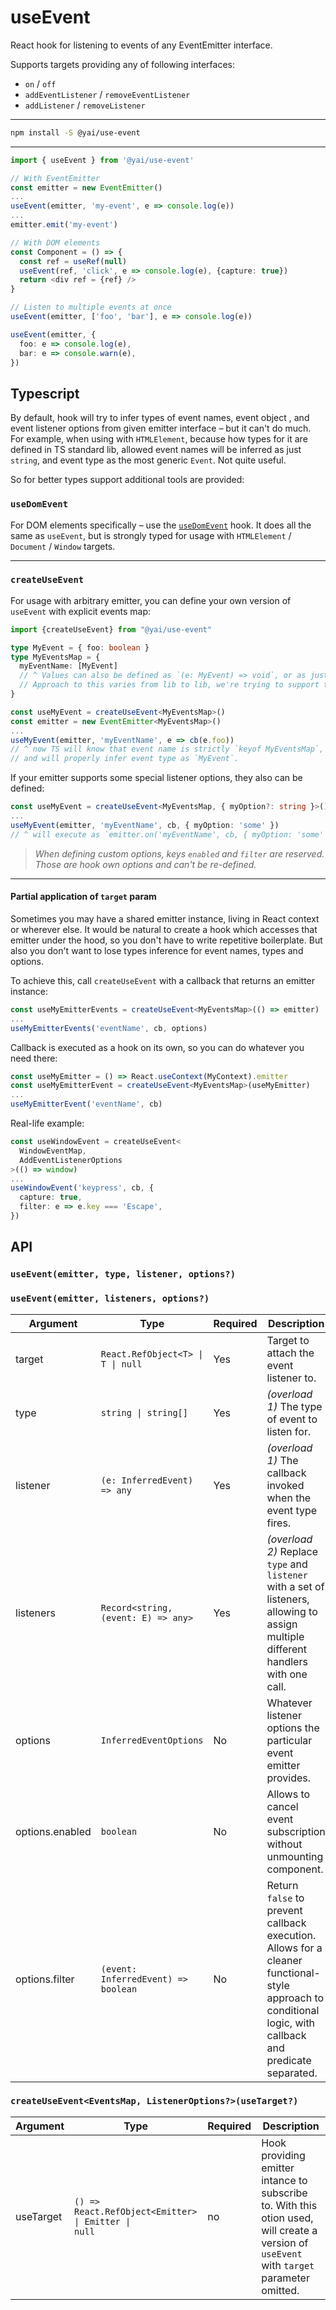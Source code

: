 # useEvent

React hook for listening to events of any EventEmitter interface.

Supports targets providing any of following interfaces:

- `on` / `off`
- `addEventListener` / `removeEventListener`
- `addListener` / `removeListener`

 ---

```sh  
npm install -S @yai/use-event
```  

---

```ts
import { useEvent } from '@yai/use-event'

// With EventEmitter
const emitter = new EventEmitter()
...
useEvent(emitter, 'my-event', e => console.log(e))
...
emitter.emit('my-event')

// With DOM elements
const Component = () => {
  const ref = useRef(null)
  useEvent(ref, 'click', e => console.log(e), {capture: true})
  return <div ref = {ref} />
}

// Listen to multiple events at once  
useEvent(emitter, ['foo', 'bar'], e => console.log(e))

useEvent(emitter, {
  foo: e => console.log(e),
  bar: e => console.warn(e),
})
```

## Typescript

By default, hook will try to infer types of event names, event object , and event listener options from given emitter
interface – but it can't do much. For example, when using with `HTMLElement`, because how types for it are defined in TS
standard lib, allowed event names will be inferred as just `string`, and event type as the most generic `Event`. Not
quite useful.

So for better types support additional tools are provided:

### `useDomEvent`

For DOM elements specifically – use the [`useDomEvent`](/docs/useDomEvent.md) hook. It does all the same as `useEvent`,
but is strongly typed for usage with `HTMLElement` / `Document` / `Window` targets.

---

### `createUseEvent`

For usage with arbitrary emitter, you can define your own version of `useEvent` with explicit events map:

```ts
import {createUseEvent} from "@yai/use-event"

type MyEvent = { foo: boolean }
type MyEventsMap = {
  myEventName: [MyEvent]
  // ^ Values can also be defined as `(e: MyEvent) => void`, or as just `MyEvent`.
  // Approach to this varies from lib to lib, we're trying to support them all.
}

const useMyEvent = createUseEvent<MyEventsMap>()
const emitter = new EventEmitter<MyEventsMap>()
...
useMyEvent(emitter, 'myEventName', e => cb(e.foo))
// ^ now TS will know that event name is strictly `keyof MyEventsMap`,
// and will properly infer event type as `MyEvent`.
```

If your emitter supports some special listener options, they also can be defined:

```ts
const useMyEvent = createUseEvent<MyEventsMap, { myOption?: string }>()
...
useMyEvent(emitter, 'myEventName', cb, { myOption: 'some' })
// ^ will execute as `emitter.on('myEventName', cb, { myOption: 'some' })`
```

> _When defining custom options, keys `enabled` and `filter` are reserved. Those are hook own options and can't be
re-defined._
---

#### Partial application of `target` param

Sometimes you may have a shared emitter instance, living in React context or wherever else. It would be natural to
create a hook which accesses that emitter under the hood, so you don't have to write repetitive boilerplate. But also
you don't want to lose types inference for event names, types and options.

To achieve this, call `createUseEvent` with a callback that returns an emitter instance:

```ts
const useMyEmitterEvents = createUseEvent<MyEventsMap>(() => emitter)
...
useMyEmitterEvents('eventName', cb, options)
```

Callback is executed as a hook on its own, so you can do whatever you need there:

```ts
const useMyEmitter = () => React.useContext(MyContext).emitter
const useMyEmitterEvent = createUseEvent<MyEventsMap>(useMyEmitter)
...
useMyEmitterEvent('eventName', cb)
```

Real-life example:

```ts
const useWindowEvent = createUseEvent<
  WindowEventMap,
  AddEventListenerOptions
>(() => window)
...
useWindowEvent('keypress', cb, {
  capture: true,
  filter: e => e.key === 'Escape',
})
```

## API

### `useEvent(emitter, type, listener, options?)`
### `useEvent(emitter, listeners, options?)`

| Argument | Type                                                                                            | Required | Description                                                                                                                                               
| -------- |-------------------------------------------------------------------------------------------------| -------- |-----------------------------------------------------------------------------------------------------------------------------------------------------------|  
| target   | <code>React.RefObject&lt;T&gt; &#124; T &#124; null</code>                                      | Yes       | Target to attach the event listener to.                                                                                                                   
| type     | <code>string &#124; string[]</code>                                                             | Yes       | _(overload 1)_ The type of event to listen for.                                                                                                           |  
| listener | `(e: InferredEvent) => any`                                                                     | Yes       | _(overload 1)_ The callback invoked when the event type fires.                                                                                            
| listeners       | `Record<string, (event: E) => any>`                                                          | Yes      | _(overload 2)_ Replace `type` and `listener` with a set of listeners, allowing to assign multiple different handlers with one call.                       |      
| options  | `InferredEventOptions`                                                                          | No        | Whatever listener options the particular event emitter provides.                                                                                          |                                                                                                                                                   
| options.enabled | `boolean                                                                                      ` | No | Allows to cancel event subscription without unmounting component.                                                                                         
| options.filter | `(event: InferredEvent) => boolean`                                                             | No | Return `false` to prevent callback execution. Allows for a cleaner functional-style approach to conditional logic, with callback and predicate separated. 

### `createUseEvent<EventsMap, ListenerOptions?>(useTarget?)`

| Argument | Type                                                                                         | Required | Description                                                                                                                                                                                       
| -------- |----------------------------------------------------------------------------------------------| -------- | ------------- |  
| useTarget | <code>() => React.RefObject&lt;Emitter&gt; &#124; Emitter &#124; null</code> | no | Hook providing emitter intance to subscribe to. With this otion used, will create a version of `useEvent` with `target` parameter omitted. |
